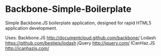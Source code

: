 Backbone-Simple-Boilerplate
===========================

Simple Backbone.JS boilerplate application, designed for rapid HTML5 application development.

Uses:
Backbone.JS http://documentcloud.github.com/backbone/
Lodash <https://github.com/bestiejs/lodash>
jQuery <http://jquery.com/>
ICanHaz.JS <http://icanhazjs.com/>